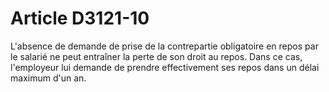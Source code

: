# Article D3121-10

L'absence de demande de prise de la contrepartie obligatoire en repos par le salarié ne peut entraîner la perte de son droit au repos. Dans ce cas, l'employeur lui demande de prendre effectivement ses repos dans un délai maximum d'un an.
